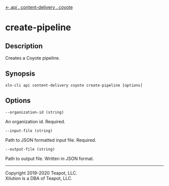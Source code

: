 [<- api . content-delivery . coyote](index.md)

# create-pipeline

## Description

Creates a Coyote pipeline.

## Synopsis

```
xln-cli api content-delivery coyote create-pipeline [options]
```

## Options

`--organization-id (string)`

An organization id. Required.

`--input-file (string)`

Path to JSON formatted input file. Required.

`--output-file (string)`

Path to output file. Written in JSON format.

---

Copyright 2019-2020 Teapot, LLC.  
Xilution is a DBA of Teapot, LLC.

